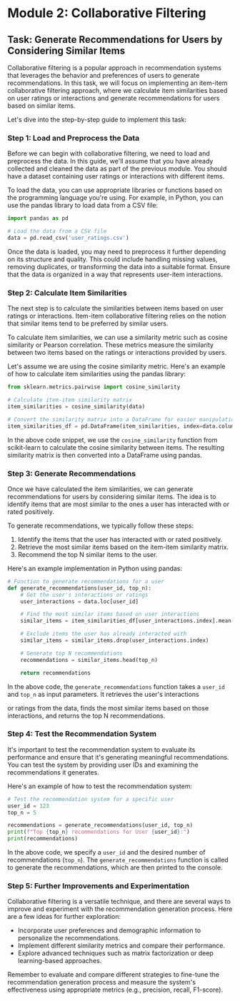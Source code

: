 # Module 2: Collaborative Filtering
## Task: Generate Recommendations for Users by Considering Similar Items

Collaborative filtering is a popular approach in recommendation systems that leverages the behavior and preferences of users to generate recommendations. In this task, we will focus on implementing an item-item collaborative filtering approach, where we calculate item similarities based on user ratings or interactions and generate recommendations for users based on similar items.

Let's dive into the step-by-step guide to implement this task:

### Step 1: Load and Preprocess the Data
Before we can begin with collaborative filtering, we need to load and preprocess the data. In this guide, we'll assume that you have already collected and cleaned the data as part of the previous module. You should have a dataset containing user ratings or interactions with different items.

To load the data, you can use appropriate libraries or functions based on the programming language you're using. For example, in Python, you can use the pandas library to load data from a CSV file:

```python
import pandas as pd

# Load the data from a CSV file
data = pd.read_csv('user_ratings.csv')
```

Once the data is loaded, you may need to preprocess it further depending on its structure and quality. This could include handling missing values, removing duplicates, or transforming the data into a suitable format. Ensure that the data is organized in a way that represents user-item interactions.

### Step 2: Calculate Item Similarities
The next step is to calculate the similarities between items based on user ratings or interactions. Item-item collaborative filtering relies on the notion that similar items tend to be preferred by similar users.

To calculate item similarities, we can use a similarity metric such as cosine similarity or Pearson correlation. These metrics measure the similarity between two items based on the ratings or interactions provided by users.

Let's assume we are using the cosine similarity metric. Here's an example of how to calculate item similarities using the pandas library:

```python
from sklearn.metrics.pairwise import cosine_similarity

# Calculate item-item similarity matrix
item_similarities = cosine_similarity(data)

# Convert the similarity matrix into a DataFrame for easier manipulation
item_similarities_df = pd.DataFrame(item_similarities, index=data.columns, columns=data.columns)
```

In the above code snippet, we use the `cosine_similarity` function from scikit-learn to calculate the cosine similarity between items. The resulting similarity matrix is then converted into a DataFrame using pandas.

### Step 3: Generate Recommendations
Once we have calculated the item similarities, we can generate recommendations for users by considering similar items. The idea is to identify items that are most similar to the ones a user has interacted with or rated positively.

To generate recommendations, we typically follow these steps:
1. Identify the items that the user has interacted with or rated positively.
2. Retrieve the most similar items based on the item-item similarity matrix.
3. Recommend the top N similar items to the user.

Here's an example implementation in Python using pandas:

```python
# Function to generate recommendations for a user
def generate_recommendations(user_id, top_n):
    # Get the user's interactions or ratings
    user_interactions = data.loc[user_id]

    # Find the most similar items based on user interactions
    similar_items = item_similarities_df[user_interactions.index].mean().sort_values(ascending=False)

    # Exclude items the user has already interacted with
    similar_items = similar_items.drop(user_interactions.index)

    # Generate top N recommendations
    recommendations = similar_items.head(top_n)

    return recommendations
```

In the above code, the `generate_recommendations` function takes a `user_id` and `top_n` as input parameters. It retrieves the user's interactions

 or ratings from the data, finds the most similar items based on those interactions, and returns the top N recommendations.

### Step 4: Test the Recommendation System
It's important to test the recommendation system to evaluate its performance and ensure that it's generating meaningful recommendations. You can test the system by providing user IDs and examining the recommendations it generates.

Here's an example of how to test the recommendation system:

```python
# Test the recommendation system for a specific user
user_id = 123
top_n = 5

recommendations = generate_recommendations(user_id, top_n)
print(f"Top {top_n} recommendations for User {user_id}:")
print(recommendations)
```

In the above code, we specify a `user_id` and the desired number of recommendations (`top_n`). The `generate_recommendations` function is called to generate the recommendations, which are then printed to the console.

### Step 5: Further Improvements and Experimentation
Collaborative filtering is a versatile technique, and there are several ways to improve and experiment with the recommendation generation process. Here are a few ideas for further exploration:

- Incorporate user preferences and demographic information to personalize the recommendations.
- Implement different similarity metrics and compare their performance.
- Explore advanced techniques such as matrix factorization or deep learning-based approaches.

Remember to evaluate and compare different strategies to fine-tune the recommendation generation process and measure the system's effectiveness using appropriate metrics (e.g., precision, recall, F1-score).

